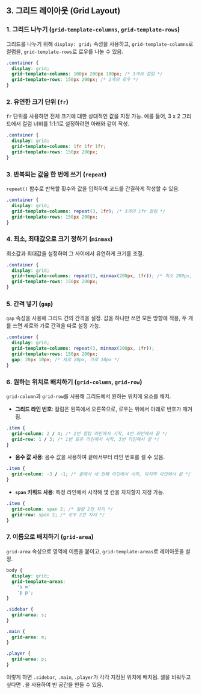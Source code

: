 ## 3. 그리드 레이아웃 (Grid Layout)

### 1. 그리드 나누기 (`grid-template-columns`, `grid-template-rows`)
그리드를 나누기 위해 `display: grid;` 속성을 사용하고, `grid-template-columns`로 컬럼을, `grid-template-rows`로 로우를 나눌 수 있음.

```css
.container {
  display: grid;
  grid-template-columns: 100px 200px 100px; /* 3개의 컬럼 */
  grid-template-rows: 150px 200px; /* 2개의 로우 */
}
```

### 2. 유연한 크기 단위 (`fr`)
`fr` 단위를 사용하면 전체 크기에 대한 상대적인 값을 지정 가능. 예를 들어, 3 x 2 그리드에서 컬럼 너비를 1:1:1로 설정하려면 아래와 같이 작성.

```css
.container {
  display: grid;
  grid-template-columns: 1fr 1fr 1fr;
  grid-template-rows: 150px 200px;
}
```

### 3. 반복되는 값을 한 번에 쓰기 (`repeat`)
`repeat()` 함수로 반복할 횟수와 값을 입력하여 코드를 간결하게 작성할 수 있음.

```css
.container {
  display: grid;
  grid-template-columns: repeat(3, 1fr); /* 3개의 1fr 컬럼 */
  grid-template-rows: 150px 200px;
}
```

### 4. 최소, 최대값으로 크기 정하기 (`minmax`)
최소값과 최대값을 설정하여 그 사이에서 유연하게 크기를 조절.

```css
.container {
  display: grid;
  grid-template-columns: repeat(3, minmax(200px, 1fr)); /* 최소 200px, 최대 1fr */
  grid-template-rows: 150px 200px;
}
```

### 5. 간격 넣기 (`gap`)
`gap` 속성을 사용해 그리드 간의 간격을 설정. 값을 하나만 쓰면 모든 방향에 적용, 두 개를 쓰면 세로와 가로 간격을 따로 설정 가능.

```css
.container {
  display: grid;
  grid-template-columns: repeat(3, minmax(200px, 1fr));
  grid-template-rows: 150px 200px;
  gap: 20px 10px; /* 세로 20px, 가로 10px */
}
```

### 6. 원하는 위치로 배치하기 (`grid-column`, `grid-row`)
`grid-column`과 `grid-row`를 사용해 그리드에서 원하는 위치에 요소를 배치.

- **그리드 라인 번호**: 컬럼은 왼쪽에서 오른쪽으로, 로우는 위에서 아래로 번호가 매겨짐.

```css
.item {
  grid-column: 2 / 4; /* 2번 컬럼 라인에서 시작, 4번 라인에서 끝 */
  grid-row: 1 / 3; /* 1번 로우 라인에서 시작, 3번 라인에서 끝 */
}
```

- **음수 값 사용**: 음수 값을 사용하여 끝에서부터 라인 번호를 셀 수 있음.

```css
.item {
  grid-column: -3 / -1; /* 끝에서 세 번째 라인에서 시작, 마지막 라인에서 끝 */
}
```

- **`span` 키워드 사용**: 특정 라인에서 시작해 몇 칸을 차지할지 지정 가능.

```css
.item {
  grid-column: span 2; /* 컬럼 2칸 차지 */
  grid-row: span 2; /* 로우 2칸 차지 */
}
```

### 7. 이름으로 배치하기 (`grid-area`)
`grid-area` 속성으로 영역에 이름을 붙이고, `grid-template-areas`로 레이아웃을 설정.

```css
body {
  display: grid;
  grid-template-areas:
    's m'
    'p p';
}

.sidebar {
  grid-area: s;
}

.main {
  grid-area: m;
}

.player {
  grid-area: p;
}
```

이렇게 하면 `.sidebar`, `.main`, `.player`가 각각 지정된 위치에 배치됨. 셀을 비워두고 싶다면 `.`을 사용하여 빈 공간을 만들 수 있음.
